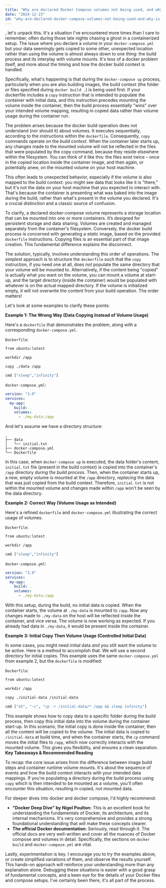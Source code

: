 ```yaml
---
title: "Why are declared Docker Compose volumes not being used, and why is a directory copied elsewhere instead?"
date: "2024-12-23"
id: "why-are-declared-docker-compose-volumes-not-being-used-and-why-is-a-directory-copied-elsewhere-instead"
---
```


, let's unpack this. It's a situation I've encountered more times than I care to remember, often during those late nights chasing a ghost in a containerized setup. The issue where you declare a volume in your `docker-compose.yml` but your data seemingly gets copied to some other, unexpected location rather than using the volume is almost always down to one thing: the build process and its interplay with volume mounts. It's less of a docker problem itself, and more about the timing and how the docker build context is handled.

Specifically, what's happening is that during the `docker-compose up` process, particularly when you are also building images, the build context (the folder or files specified during `docker build .`) is being used first. If your dockerfile includes a `copy` instruction that is intended to populate the container with initial data, and this instruction precedes mounting the volume inside the container, then the build process essentially "wins" over your intended volume mapping, resulting in copied data rather than volume usage during the container run.

The problem arises because the docker build operation does not understand (nor should it) about volumes. It executes sequentially, according to the instructions within the `dockerfile`. Consequently, `copy` commands operate on the *build context*. When the container later starts up, any changes made to the mounted volume will not be reflected in the files that were populated by the copy command, because they reside elsewhere within the filesystem. You can think of it like this: the files exist twice – once in the copied location inside the container image, and then again, or potentially anew, on the mounted volume on your host machine.

This often leads to unexpected behavior, especially if the volume is also mapped to the build context: you might see data that looks like it is "there," but it's not the data on your host machine that you expected to interact with. That's because the container is presenting what was baked into the image during the build, rather than what's present in the volume you declared. It's a crucial distinction and a classic source of confusion.

To clarify, a declared docker-compose volume represents a storage location that can be mounted into one or more containers. It’s designed for persistent storage and data sharing. Volumes are created and managed separately from the container's filesystem. Conversely, the docker build process is concerned with generating a *static* image, based on the provided `dockerfile` instructions. Copying files is an essential part of that image creation. This fundamental difference explains the disconnect.

The solution, typically, involves understanding this order of operations. The simplest approach is to structure the `dockerfile` such that the `copy` instruction, if you need one at all, does *not* populate the same directory that your volume will be mounted to. Alternatively, if the content being "copied" is actually what you want on the volume, you can mount a volume at start-up, and the target directory (inside the container) would be populated with whatever is on the actual mapped directory. If the volume is initialized empty, it will not overwrite the content from your build operation. The order matters!

Let's look at some examples to clarify these points:

**Example 1: The Wrong Way (Data Copying Instead of Volume Usage)**

Here's a `dockerfile` that demonstrates the problem, along with a corresponding `docker-compose.yml`.

`Dockerfile`:

```dockerfile
from ubuntu:latest

workdir /app

copy ./data /app

cmd ["sleep","infinity"]
```

`docker-compose.yml`:

```yaml
version: "3.9"
services:
  my-app:
    build: .
    volumes:
      - ./my-data:/app
```

And let's assume we have a directory structure:

```
.
├── data
│   └── initial.txt
├── docker-compose.yml
└── Dockerfile
```

In this case, when `docker-compose up` is executed, the data folder's content, `initial.txt` file (present in the build context) is copied into the container's `/app` directory *during the build process*. Then, when the container starts up, a *new*, empty volume is mounted at the `/app` directory, *replacing* the data that was just copied from the build context. Therefore, `initial.txt` is not within the mounted volume and changes made within `/app` won't be seen by the data directory.

**Example 2: Correct Way (Volume Usage as Intended)**

Here's a refined `dockerfile` and `docker-compose.yml` illustrating the correct usage of volumes.

`Dockerfile`:

```dockerfile
from ubuntu:latest

workdir /app

cmd ["sleep","infinity"]
```

`docker-compose.yml`:

```yaml
version: "3.9"
services:
  my-app:
    build: .
    volumes:
      - ./my-data:/app
```

With this setup, during the build, no initial data is copied. When the container starts, the volume at `./my-data` is mounted to `/app`. Now any changes made to `./my-data` on the host will be reflected inside the container, and vice versa. The volume is now working as expected. If you already had data in `./my-data`, it would be present inside the container.

**Example 3: Initial Copy Then Volume Usage (Controlled Initial Data)**

In some cases, you might need initial data *and* you still want the volume to be active. Here is a method to accomplish that. We will use a second directory for initial copies. This example uses the same `docker-compose.yml` from example 2, but the `dockerfile` is modified:

`Dockerfile`:

```dockerfile
from ubuntu:latest

workdir /app

copy ./initial-data /initial-data

cmd ["sh", "-c", "cp -r /initial-data/* /app && sleep infinity"]

```

This example shows how to copy data to a specific folder during the build process, then copy this initial data into the volume during the container start-up. In this scenario, the initial copy is done inside the container, then all the content will be copied to the volume. The initial data is copied to `/initial-data` at build time, and when the container starts, the `cp` command moves the initial files to `/app`, which now correctly interacts with the mounted volume. This gives you flexibility, and ensures a clean separation.
**Key Takeaways & Recommended Reading**

To recap: the core issue arises from the difference between image build steps and container runtime volume mounts. It's about the sequence of events and how the build context interacts with your intended data mappings. If you're populating a directory during the build process using `copy` which is then intended to be mounted as a volume, you'll often encounter this situation, resulting in copied, not mounted data.

For deeper dives into docker and docker compose, I'd highly recommend:

*   **"Docker Deep Dive" by Nigel Poulton:** This is an excellent book for understanding the fundamentals of Docker, its architecture, and its internal mechanisms. It's very comprehensive and provides a strong foundational understanding that will make these concepts clearer.
*   **The official Docker documentation:** Seriously, read through it. The official docs are very well-written and cover all the nuances of Docker compose and volumes in detail. Specifically, the sections on `docker build` and `docker-compose.yml` are vital.

Lastly, experimentation is key. I encourage you to try the examples above, or create simplified variations of them, and observe the results yourself. This hands-on approach will reinforce your understanding more than any explanation alone. Debugging these situations is easier with a good grasp of fundamental concepts, and a keen eye for the details of your Docker files and compose setups. I’ve certainly been there, it's all part of the process.
